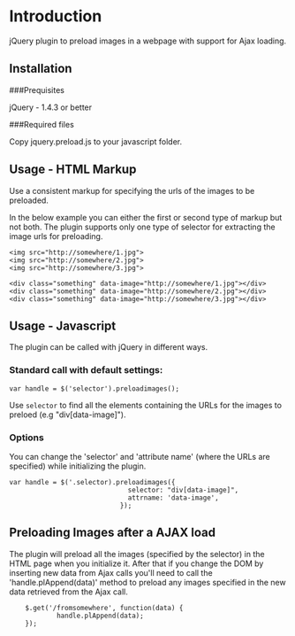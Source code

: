 Introduction
=============

jQuery plugin to preload images in a webpage with support for Ajax loading.


Installation
------------

###Prequisites

jQuery - 1.4.3 or better

###Required files

Copy jquery.preload.js to your javascript folder.


Usage - HTML Markup
-------------------
Use a consistent markup for specifying the urls of the images to be preloaded. 

In the below example you can either the first or second type of markup but not both. The plugin supports only one type
of selector for extracting the image urls for preloading.
  
    <img src="http://somewhere/1.jpg">
    <img src="http://somewhere/2.jpg">
    <img src="http://somewhere/3.jpg">
    
    <div class="something" data-image="http://somewhere/1.jpg"></div>
    <div class="something" data-image="http://somewhere/2.jpg"></div>
    <div class="something" data-image="http://somewhere/3.jpg"></div>

Usage - Javascript
------------------

The plugin can be called with jQuery in different ways.
    
### Standard call with default settings:

    var handle = $('selector').preloadimages();
    
Use `selector` to find all the elements containing the URLs for the images to preloed (e.g "div[data-image]"). 

### Options

You can change the 'selector' and 'attribute name' (where the URLs are specified) while initializing the plugin. 

    var handle = $('.selector).preloadimages({
                                  selector: "div[data-image]",
                                  attrname: 'data-image',
                                });

Preloading Images after a AJAX load
-----------------------------------

The plugin will preload all the images (specified by the selector) in the HTML page when you initialize it. After that if
you change the DOM by inserting new data from Ajax calls you'll need to call the 'handle.plAppend(data)' method to preload
any images specified in the new data retrieved from the Ajax call.

        $.get('/fromsomewhere', function(data) {
                handle.plAppend(data);
        });
